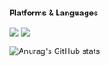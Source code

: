 #### Platforms & Languages
<img src="https://img.shields.io/badge/Android-073042?style=for-the-badge&logo=swift&logoColor=F05138"/> 
<img src="https://img.shields.io/badge/JAVA-007396?style=for-the-badge&logo=java&logoColor=white"/> 

![Anurag's GitHub stats](https://github-readme-stats.vercel.app/api?username=GuTaeHo&show_icons=true&theme=algolia)
